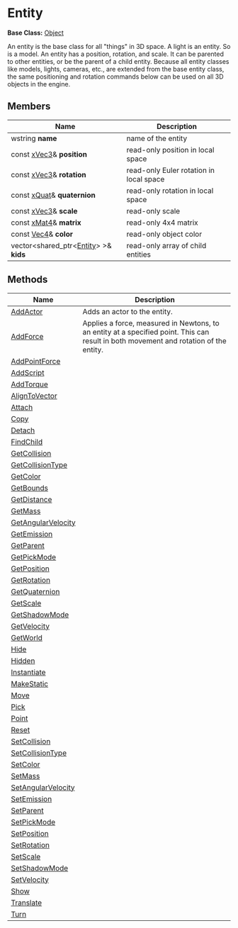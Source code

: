 # Entity

**Base Class:** [Object](Object.md)

An entity is the base class for all "things" in 3D space. A light is an entity. So is a model. An entity has a position, rotation, and scale. It can be parented to other entities, or be the parent of a child entity. Because all entity classes like models, lights, cameras, etc., are extended from the base entity class, the same positioning and rotation commands below can be used on all 3D objects in the engine.

## Members ##

| Name | Description |
|---|---|
| wstring **name** | name of the entity | 
| const [xVec3](xVec3.md)& **position** | read-only position in local space |
| const [xVec3](xVec3.md)& **rotation** | read-only Euler rotation in local space | 
| const [xQuat](xQuat.md)& **quaternion** | read-only rotation in local space |
| const [xVec3](xVec3.md)& **scale** | read-only scale |
| const [xMat4](xMat4.md)& **matrix** | read-only 4x4 matrix |
| const [Vec4](Vec4.md)& **color** | read-only object color |
| vector<shared_ptr<[Entity](Entity.md)\> \>& **kids** | read-only array of child entities |

## Methods ##

| Name | Description |
|---|---|
| [AddActor](Entity_AddActor.md) | Adds an actor to the entity. |
| [AddForce](Entity_AddForce_32f.md) | Applies a force, measured in Newtons, to an entity at a specified point. This can result in both movement and rotation of the entity. |
| [AddPointForce](Entity_AddPointForce_32f.md) | |
| [AddScript](Entity_AddScript.md) | |
| [AddTorque](Entity_AddTorque_32f.md) | |
| [AlignToVector](Entity_AlignToVector_32f.md) | |
| [Attach](Entity_Attach.md) | |
| [Copy](Entity_Copy.md) | |
| [Detach](Entity_Detach.md) | |
| [FindChild](Entity_FindChild.md) | |
| [GetCollision](Entity_GetCollision.md) | |
| [GetCollisionType](Entity_GetCollisionType.md) | |
| [GetColor](Entity_GetColor.md) | |
| [GetBounds](Entity_GetBounds_32f.md) | |
| [GetDistance](Entity_GetDistance_32f.md) | |
| [GetMass](Entity_GetMass_32f.md) | |
| [GetAngularVelocity](Entity_GetOmega_32f.md) | |
| [GetEmission](GetEmission.md) | |
| [GetParent](Entity_GetParent.md) | |
| [GetPickMode](Entity_GetPickMode.md) | |
| [GetPosition](Entity_GetPosition_32f.md) | |
| [GetRotation](Entity_GetRotation_32f.md) | |
| [GetQuaternion](Entity_GetQuaternion_32f.md) | |
| [GetScale](Entity_GetScale_32f.md) | |
| [GetShadowMode](Entity_GetShadowMode.md) | |
| [GetVelocity](Entity_GetVelocity_32f.md) | |
| [GetWorld](Entity_GetWorld.md) | |
| [Hide](Entity_Hide.md) | |
| [Hidden](Entity_Hidden.md) | |
| [Instantiate](Entity_Instantiate.md) | |
| [MakeStatic](Entity_MakeStatic.md) | |
| [Move](Entity_Move_32f.md) | |
| [Pick](Entity_Pick_32f.md) | |
| [Point](Entity_Point_32f.md) | |
| [Reset](Entity_Reset.md) | |
| [SetCollision](Entity_SetCollision.md) | |
| [SetCollisionType](Entity_SetCollisionType.md) | |
| [SetColor](Entity_SetColor.md) | |
| [SetMass](Entity_SetMass.md) | |
| [SetAngularVelocity](Entity_SetOmega_32f.md) | |
| [SetEmission](SetEmission.md) | |
| [SetParent](Entity_SetParent.md) | |
| [SetPickMode](Entity_SetPickMode.md) | |
| [SetPosition](Entity_SetPosition_32f.md) | |
| [SetRotation](Entity_SetRotation_32f.md) | |
| [SetScale](Entity_SetScale_32f.md) | |
| [SetShadowMode](Entity_SetShadowMode.md) | |
| [SetVelocity](Entity_SetVelocity_32f.md) | |
| [Show](Entity_Show.md) | |
| [Translate](Entity_Translate_32f.md) | |
| [Turn](Entity_Turn_32f.md) | |